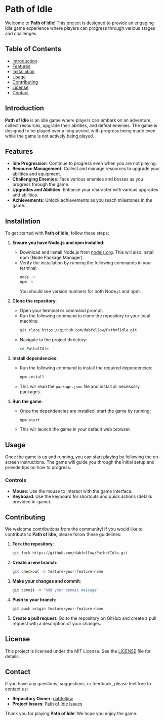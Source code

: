 # Path of Idle

Welcome to **Path of Idle**! This project is designed to provide an engaging idle game experience where players can progress through various stages and challenges.

## Table of Contents

- [Introduction](#introduction)
- [Features](#features)
- [Installation](#installation)
- [Usage](#usage)
- [Contributing](#contributing)
- [License](#license)
- [Contact](#contact)

## Introduction

**Path of Idle** is an idle game where players can embark on an adventure, collect resources, upgrade their abilities, and defeat enemies. The game is designed to be played over a long period, with progress being made even while the game is not actively being played.

## Features

- **Idle Progression**: Continue to progress even when you are not playing.
- **Resource Management**: Collect and manage resources to upgrade your abilities and equipment.
- **Challenging Enemies**: Face various enemies and bosses as you progress through the game.
- **Upgrades and Abilities**: Enhance your character with various upgrades and abilities.
- **Achievements**: Unlock achievements as you reach milestones in the game.

## Installation

To get started with **Path of Idle**, follow these steps:

1. **Ensure you have Node.js and npm installed**:
    - Download and install Node.js from [nodejs.org](https://nodejs.org/). This will also install npm (Node Package Manager).
    - Verify the installation by running the following commands in your terminal:
        ```bash
        node -v
        npm -v
        ```
      You should see version numbers for both Node.js and npm.

2. **Clone the repository**:
    - Open your terminal or command prompt.
    - Run the following command to clone the repository to your local machine:
        ```bash
        git clone https://github.com/dabfellow/PathofIdle.git
        ```
    - Navigate to the project directory:
        ```bash
        cd PathofIdle
        ```

3. **Install dependencies**:
    - Run the following command to install the required dependencies:
        ```bash
        npm install
        ```
    - This will read the `package.json` file and install all necessary packages.

4. **Run the game**:
    - Once the dependencies are installed, start the game by running:
        ```bash
        npm start
        ```
    - This will launch the game in your default web browser.

## Usage

Once the game is up and running, you can start playing by following the on-screen instructions. The game will guide you through the initial setup and provide tips on how to progress.

### Controls

- **Mouse**: Use the mouse to interact with the game interface.
- **Keyboard**: Use the keyboard for shortcuts and quick actions (details provided in-game).

## Contributing

We welcome contributions from the community! If you would like to contribute to **Path of Idle**, please follow these guidelines:

1. **Fork the repository**:
    ```bash
    git fork https://github.com/dabfellow/PathofIdle.git
    ```

2. **Create a new branch**:
    ```bash
    git checkout -b feature/your-feature-name
    ```

3. **Make your changes and commit**:
    ```bash
    git commit -m "Add your commit message"
    ```

4. **Push to your branch**:
    ```bash
    git push origin feature/your-feature-name
    ```

5. **Create a pull request**: Go to the repository on GitHub and create a pull request with a description of your changes.

## License

This project is licensed under the MIT License. See the [LICENSE](LICENSE) file for details.

## Contact

If you have any questions, suggestions, or feedback, please feel free to contact us:

- **Repository Owner**: [dabfellow](https://github.com/dabfellow)
- **Project Issues**: [Path of Idle Issues](https://github.com/dabfellow/PathofIdle/issues)

Thank you for playing **Path of Idle**! We hope you enjoy the game.